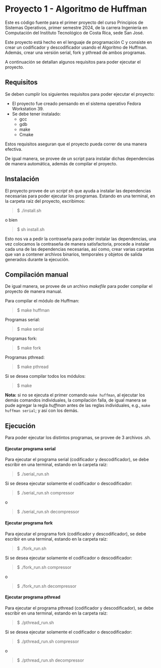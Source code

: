 # Proyecto 1 - Algoritmo de Huffman

Este es código fuente para el primer proyecto del curso Principios de Sistemas Operativos, primer semestre 2024, de la carrera Ingeniería en Computación del Instituto Tecnológico de Costa Rica, sede San José.

Este proyecto está hecho en el lenguaje de programación C y consiste en crear un codificador y descodificador usando el Algoritmo de Huffman. Además, crear una versión serial, fork y pthread de ambos programas. 

A continuación se detallan algunos requisitos para poder ejecutar el proyecto.

## Requisitos

Se deben cumplir los siguientes requisitos para poder ejecutar el proyecto:

- El proyecto fue creado pensando en el sistema operativo Fedora Workstation 39.
- Se debe tener instalado:
    - gcc
    - gdb
    - make
    - Cmake

Estos requisitos aseguran que el proyecto pueda correr de una manera efectiva. 

De igual manera, se provee de un script para instalar dichas dependencias de manera automática, además de compilar el proyecto. 

## Instalación

El proyecto provee de un *script sh* que ayuda a instalar las dependencias necesarias para poder ejecutar los programas. Estando en una terminal, en la carpeta raíz del proyecto, escribimos:

> $ ./install.sh

o bien

> $ sh install.sh

Esto nos va a pedir la contraseña para poder instalar las dependencias, una vez colocamos la contraseña de manera satisfactoria, procede a instalar cada una de las dependencias necesarias, así como, crear varias carpetas que van a contener archivos binarios, temporales y objetos de salida generados durante la ejecución. 

## Compilación manual

De igual manera, se provee de un archivo *makefile* para poder compilar el proyecto de manera manual. 

Para compilar el módulo de Huffman:

> $ make huffman

Programas serial:

> $ make serial

Programas fork:

> $ make fork


Programas pthread: 

> $ make pthread

Si se desea compilar todos los módulos:

> $ make

**Nota:** si no se ejecuta el primer comando `make huffman`, al ejecutar los demás comandos individuales, la compilación falla, de igual manera se pude agregar la regla *huffman* antes de las reglas individuales, e.g., `make huffman serial`; y así con los demás. 

## Ejecución

Para poder ejecutar los distintos programas, se provee de 3 archivos .sh. 

#### Ejecutar programa serial

Para ejecutar el programa serial (codificador y descodificador), se debe escribir en una terminal, estando en la carpeta raíz:

> $ ./serial_run.sh

Si se desea ejecutar solamente el codificador o descodificador:

> $ ./serial_run.sh compressor

o 

> $ ./serial_run.sh decompressor


#### Ejecutar programa fork

Para ejecutar el programa fork (codificador y descodificador), se debe escribir en una terminal, estando en la carpeta raíz:

> $ ./fork_run.sh

Si se desea ejecutar solamente el codificador o descodificador:

> $ ./fork_run.sh compressor

o 

> $ ./fork_run.sh decompressor


#### Ejecutar programa pthread

Para ejecutar el programa pthread (codificador y descodificador), se debe escribir en una terminal, estando en la carpeta raíz:

> $ ./pthread_run.sh

Si se desea ejecutar solamente el codificador o descodificador:

> $ ./pthread_run.sh compressor

o 

> $ ./pthread_run.sh decompressor
